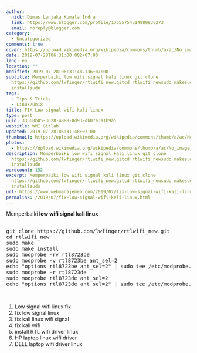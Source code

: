 ```yaml
---
author:
  nick: Dimas Lanjaka Kumala Indra
  link: https://www.blogger.com/profile/17555754514989936273
  email: noreply@blogger.com
category:
  - Uncategorized
comments: true
cover: https://upload.wikimedia.org/wikipedia/commons/thumb/a/ac/No_image_available.svg/2048px-No_image_available.svg.png
date: 2019-07-28T06:31:00.002+07:00
lang: en
location: ""
modified: 2019-07-28T06:31:48.136+07:00
subtitle: Memperbaiki low wifi signal kali linux git clone
  https://github.com/lwfinger/rtlwifi_new.gitcd rtlwifi_newsudo makesudo make
  installsudo
tags:
  - Tips & Tricks
  - Linux/Unix
title: FIX Low signal wifi kali linux
type: post
uuid: 33560b05-3628-4888-8d93-db07a3a1b9a5
webtitle: WMI Gitlab
updated: 2019-07-28T06:31:48+07:00
thumbnail: https://upload.wikimedia.org/wikipedia/commons/thumb/a/ac/No_image_available.svg/2048px-No_image_available.svg.png
photos:
  - https://upload.wikimedia.org/wikipedia/commons/thumb/a/ac/No_image_available.svg/2048px-No_image_available.svg.png
description: Memperbaiki low wifi signal kali linux git clone
  https://github.com/lwfinger/rtlwifi_new.gitcd rtlwifi_newsudo makesudo make
  installsudo
wordcount: 152
excerpt: Memperbaiki low wifi signal kali linux git clone
  https://github.com/lwfinger/rtlwifi_new.gitcd rtlwifi_newsudo makesudo make
  installsudo
url: https://www.webmanajemen.com/2019/07/fix-low-signal-wifi-kali-linux.html
permalink: /2019/07/fix-low-signal-wifi-kali-linux.html
---
```


<div dir="ltr" style="text-align: left;" trbidi="on">Memperbaiki <b>low wifi signal kali linux</b><br><b>&nbsp;</b> <br><pre>git clone https://github.com/lwfinger/rtlwifi_new.git<br>cd rtlwifi_new<br>sudo make<br>sudo make install<br>sudo modprobe -rv rtl8723be<br>sudo modprobe -v rtl8723be ant_sel=2<br>echo "options rtl8723be ant_sel=2" | sudo tee /etc/modprobe.d/rtl8723be-ant.conf<br>sudo modprobe -r rtl8723de<br>sudo modprobe rtl8723de ant_sel=2<br>echo "options rtl8723de ant_sel=2" | sudo tee /etc/modprobe.d/rtl8723de-ant.conf<br></pre><br><ol style="text-align: left;"><li>Low signal wifi linux fix</li><li>fix low signal linux</li><li>fix kali linux wifi signal</li><li>fix kali wifi</li><li>install RTL wifi driver linux</li><li>HP laptop linux wifi driver</li><li>DELL laptop wifi driver linux</li></ol></div>